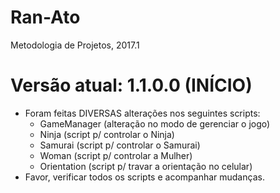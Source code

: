 # Ran-Ato
Metodologia de Projetos, 2017.1

# Versão atual: 1.1.0.0 (INÍCIO)

- Foram feitas DIVERSAS alterações nos seguintes scripts:
  - GameManager (alteração no modo de gerenciar o jogo)
  - Ninja (script p/ controlar o Ninja)
  - Samurai (script p/ controlar o Samurai)
  - Woman (script p/ controlar a Mulher)
  - Orientation (script p/ travar a orientação no celular)
- Favor, verificar todos os scripts e acompanhar mudanças.
